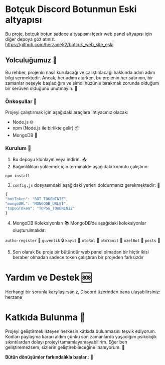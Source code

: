 # Botçuk Discord Botunmun Eski altyapısı

Bu proje, botçuk botun sadece altyapısını içerir web panel altyapısı için diğer depoya göz atınız. 
https://github.com/herzane52/botcuk_web_site_eski

## Yolculuğumuz 🚀

Bu rehber, projenin nasıl kurulacağı ve çalıştırılacağı hakkında adım adım bilgi vermektedir. Ancak, her adımı atarken, bu projenin her satırının, bir zamanlar neşeyle başladığım ve şimdi hüzünle bırakmak zorunda olduğum bir serüven olduğunu unutmayın. 🥀

### Önkoşullar 📜

Projeyi çalıştırmak için aşağıdaki araçlara ihtiyacınız olacak:

- Node.js 🌐
- npm (Node.js ile birlikte gelir) 📦
- MongoDB 🍃

### Kurulum 🔧

1. Bu depoyu klonlayın veya indirin. 📥
2. Bağımlılıkları yüklemek için terminalde aşağıdaki komutu çalıştırın:
```
npm install
```
3. `config.js` dosyasındaki aşağıdaki yerleri doldurmanız gerekmektedir: 📝

```js
{
"botToken": "BOT_TOKENINIZ",
"mongoURL": "MONGODB_URLSİ",
"topGGToken": "TOPGG_TOKENINIZ"
}
```
4. MongoDB Koleksiyonları 📚
MongoDB’de aşağıdaki koleksiyonlar oluşturulmalıdır:

`autho-register` 📝 
`guvenlik` 🔒 
`kayit` 📇 
`otoRol` 🤖 
`otoYanit` 💬 
`ozelBot` 🌟 
`posts` 📰 

5. Son olarak
Bu proje bir bütündür web panel olmadan bir hiçtir ikisi beraber olmadan sadece token çalıştıran bir projeden farksızdır

# Yardım ve Destek 🆘
Herhangi bir sorunla karşılaşırsanız, Discord üzerinden bana ulaşabilirsiniz: herzane

# Katkıda Bulunma 🤲

Projeyi geliştirmek isteyen herkesin katkıda bulunmasını teşvik ediyorum. Kodları paylaşma kararı aldım çünkü son zamanlarda yaşadığım psikolojik sıkıntılardan dolayı projeyi tamamlayamayabilirim. Eğer ben geliştiremezsem, sizlerin geliştirebileceğine inanıyorum.  🌟

**Bütün dönüşümler farkındalıkla başlar.**: 💖
